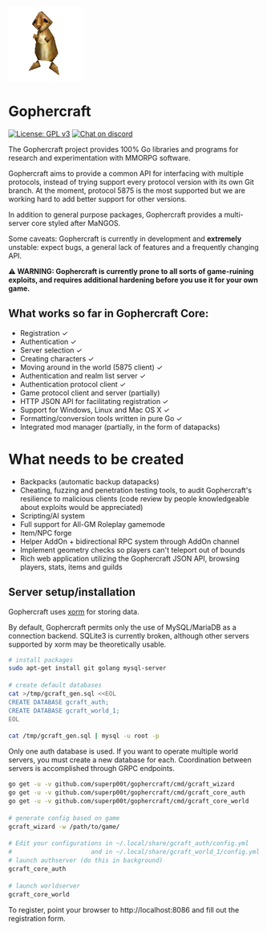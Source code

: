 ![gopher](gopher.png)

# Gophercraft

[![License: GPL v3](https://img.shields.io/badge/License-GPLv3-blue.svg)](https://www.gnu.org/licenses/gpl-3.0)
[![Chat on discord](https://img.shields.io/discord/556039662997733391.svg)](https://discord.gg/xPtuEjt)

The Gophercraft project provides 100% Go libraries and programs for research and experimentation with MMORPG software.

Gophercraft aims to provide a common API for interfacing with multiple protocols, instead of trying support every protocol version with its own Git branch. At the moment, protocol 5875 is the most supported but we are working hard to add better support for other versions.

In addition to general purpose packages, Gophercraft provides a multi-server core styled after MaNGOS.

Some caveats: Gophercraft is currently in development and **extremely** unstable: expect bugs, a general lack of features and a frequently changing API.

**⚠️ WARNING: Gophercraft is currently prone to all sorts of game-ruining exploits, and requires additional hardening before you use it for your own game.**

## What works so far in Gophercraft Core:

- Registration ✓
- Authentication ✓
- Server selection ✓
- Creating characters ✓
- Moving around in the world (5875 client) ✓
- Authentication and realm list server ✓
- Authentication protocol client ✓
- Game protocol client and server (partially)
- HTTP JSON API for facilitating registration ✓
- Support for Windows, Linux and Mac OS X ✓
- Formatting/conversion tools written in pure Go ✓
- Integrated mod manager (partially, in the form of datapacks)

# What needs to be created
- Backpacks (automatic backup datapacks)
- Cheating, fuzzing and penetration testing tools, to audit Gophercraft's resilience to malicious clients (code review by people knowledgeable about exploits would be appreciated)
- Scripting/AI system
- Full support for All-GM Roleplay gamemode
- Item/NPC forge
- Helper AddOn + bidirectional RPC system through AddOn channel
- Implement geometry checks so players can't teleport out of bounds
- Rich web application utilizing the Gophercraft JSON API, browsing players, stats, items and guilds

## Server setup/installation

Gophercraft uses [xorm](https://xorm.io/) for storing data.

By default, Gophercraft permits only the use of MySQL/MariaDB as a connection backend. SQLite3 is currently broken, although other servers supported by xorm may be theoretically usable.

```bash
# install packages
sudo apt-get install git golang mysql-server

# create default databases
cat >/tmp/gcraft_gen.sql <<EOL
CREATE DATABASE gcraft_auth;
CREATE DATABASE gcraft_world_1;
EOL

cat /tmp/gcraft_gen.sql | mysql -u root -p
```

Only one auth database is used. If you want to operate multiple world servers, you must create a new database for each. Coordination between servers is accomplished through GRPC endpoints.

```bash
go get -u -v github.com/superp00t/gophercraft/cmd/gcraft_wizard
go get -u -v github.com/superp00t/gophercraft/cmd/gcraft_core_auth
go get -u -v github.com/superp00t/gophercraft/cmd/gcraft_core_world

# generate config based on game
gcraft_wizard -w /path/to/game/

# Edit your configurations in ~/.local/share/gcraft_auth/config.yml
#                      and in ~/.local/share/gcraft_world_1/config.yml
# launch authserver (do this in background)
gcraft_core_auth

# launch worldserver
gcraft_core_world
```

To register, point your browser to http://localhost:8086 and fill out the registration form.
